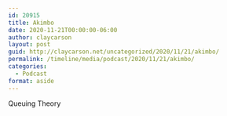 ```yaml
---
id: 20915
title: Akimbo
date: 2020-11-21T00:00:00-06:00
author: claycarson
layout: post
guid: http://claycarson.net/uncategorized/2020/11/21/akimbo/
permalink: /timeline/media/podcast/2020/11/21/akimbo/
categories:
  - Podcast
format: aside
---
```

<div class="media-details">Queuing Theory</div>

<div class="media-creator"></div>

<div class="media-rating"></div>